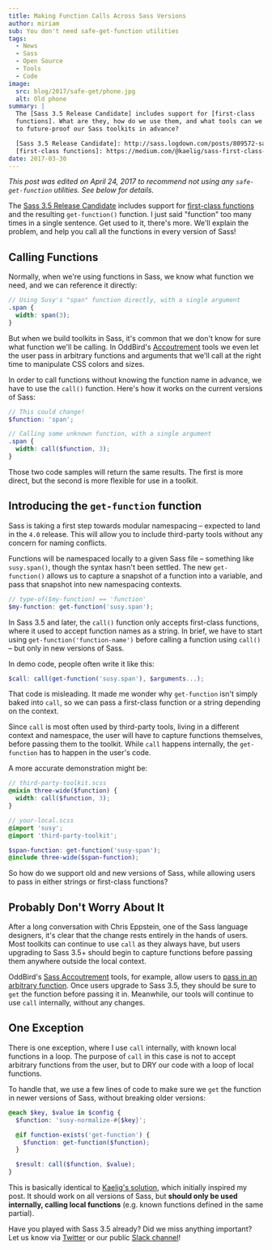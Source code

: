 ```yaml
---
title: Making Function Calls Across Sass Versions
author: miriam
sub: You don't need safe-get-function utilities
tags:
  - News
  - Sass
  - Open Source
  - Tools
  - Code
image:
  src: blog/2017/safe-get/phone.jpg
  alt: Old phone
summary: |
  The [Sass 3.5 Release Candidate] includes support for [first-class
  functions]. What are they, how do we use them, and what tools can we use
  to future-proof our Sass toolkits in advance?

  [Sass 3.5 Release Candidate]: http://sass.logdown.com/posts/809572-sass-35-release-candidate
  [first-class functions]: https://medium.com/@kaelig/sass-first-class-functions-6e718e2b5eb0
date: 2017-03-30
---
```


*This post was edited on April 24, 2017 to recommend not using any
`safe-get-function` utilities. See below for details.*

The [Sass 3.5 Release Candidate] includes support for [first-class
functions] and the resulting `get-function()` function. I just said
"function" too many times in a single sentence. Get used to it, there's
more. We'll explain the problem, and help you call all the functions in
every version of Sass!

[Sass 3.5 Release Candidate]: http://sass.logdown.com/posts/809572-sass-35-release-candidate
[first-class functions]: https://medium.com/@kaelig/sass-first-class-functions-6e718e2b5eb0

## Calling Functions

Normally, when we're using functions in Sass, we know what function we
need, and we can reference it directly:

```scss
// Using Susy's "span" function directly, with a single argument
.span {
  width: span(3);
}
```

But when we build toolkits in Sass, it's common that we don't know for
sure what function we'll be calling. In OddBird's [Accoutrement] tools
we even let the user pass in arbitrary functions and arguments that
we'll call at the right time to manipulate CSS colors and sizes.

In order to call functions without knowing the function name in advance,
we have to use the `call()` function. Here's how it works on the current
versions of Sass:

```scss
// This could change!
$function: 'span';

// Calling some unknown function, with a single argument
.span {
  width: call($function, 3);
}
```

Those two code samples will return the same results. The first is more
direct, but the second is more flexible for use in a toolkit.

[Accoutrement]: /2017/03/07/pattern-making/

## Introducing the `get-function` function

Sass is taking a first step towards modular namespacing – expected to
land in the `4.0` release. This will allow you to include third-party
tools without any concern for naming conflicts.

Functions will be namespaced locally to a given Sass file – something
like `susy.span()`, though the syntax hasn't been settled. The new
`get-function()` allows us to capture a snapshot of a function into a
variable, and pass that snapshot into new namespacing contexts.

```scss
// type-of($my-function) == 'function'
$my-function: get-function('susy.span');
```

In Sass 3.5 and later, the `call()` function only accepts first-class
functions, where it used to accept function names as a string. In brief,
we have to start using `get-function('function-name')` before calling a
function using `call()` – but only in new versions of Sass.

In demo code, people often write it like this:

```scss
$call: call(get-function('susy.span'), $arguments...);
```

That code is misleading. It made me wonder why `get-function` isn't
simply baked into `call`, so we can pass a first-class function or a
string depending on the context.

Since `call` is most often used by third-party tools, living in a
different context and namespace, the user will have to capture functions
themselves, before passing them to the toolkit. While `call` happens
internally, the `get-function` has to happen in the user's code.

A more accurate demonstration might be:

```scss
// third-party-toolkit.scss
@mixin three-wide($function) {
  width: call($function, 3);
}

// your-local.scss
@import 'susy';
@import 'third-party-toolkit';

$span-function: get-function('susy-span');
@include three-wide($span-function);
```

So how do we support old and new versions of Sass, while allowing users
to pass in either strings or first-class functions?

## Probably Don't Worry About It

After a long conversation with Chris Eppstein, one of the Sass language
designers, it's clear that the change rests entirely in the hands of
users. Most toolkits can continue to use `call` as they always have, but
users upgrading to Sass 3.5+ should begin to capture functions before
passing them anywhere outside the local context.

OddBird's [Sass Accoutrement] tools, for example, allow users to [pass
in an arbitrary function]. Once users upgrade to Sass 3.5, they should
be sure to `get` the function before passing it in. Meanwhile, our tools
will continue to use `call` internally, without any changes.

[Sass Accoutrement]: /accoutrement/
[pass in an arbitrary function]: ../07/pattern-making/

## One Exception

There is one exception, where I use `call` internally, with known local
functions in a loop. The purpose of `call` in this case is not to accept
arbitrary functions from the user, but to DRY our code with a loop of
local functions.

To handle that, we use a few lines of code to make sure we `get` the
function in newer versions of Sass, without breaking older versions:

```scss
@each $key, $value in $config {
  $function: 'susy-normalize-#{$key}';

  @if function-exists('get-function') {
    $function: get-function($function);
  }

  $result: call($function, $value);
}
```

This is basically identical to [Kaelig's solution], which initially
inspired my post. It should work on all versions of Sass, but **should
only be used internally, calling local functions** (e.g. known functions
defined in the same partial).

Have you played with Sass 3.5 already? Did we miss anything important?
Let us know via [Twitter] or our public [Slack channel]!

[Kaelig's solution]: https://medium.com/@kaelig/sass-first-class-functions-6e718e2b5eb0
[Twitter]: https://twitter.com/oddbird
[Slack channel]: http://friends.oddbird.net/
